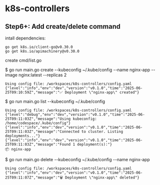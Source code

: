 # k8s-controllers
## Step6+: Add create/delete command

intall dependencies:
```
go get k8s.io/client-go@v0.30.0
go get k8s.io/apimachinery@v0.30.0
```
create cmd/list.go

$ go run main.go create --kubeconfig ~/.kube/config --name nginx-app --image nginx:latest --replicas 2
```
Using config file: /workspaces/k8s-controllers/config.yaml
{"level":"info","env":"dev","version":"v0.1.0","time":"2025-06-25T09:10:59Z","message":"✅ Deployment \"nginx-app\" created"}
```
$ go run main.go list --kubeconfig ~/.kube/config
```
Using config file: /workspaces/k8s-controllers/config.yaml
{"level":"debug","env":"dev","version":"v0.1.0","time":"2025-06-25T09:11:03Z","message":"Using kubeconfig: /home/codespace/.kube/config"}
{"level":"info","env":"dev","version":"v0.1.0","time":"2025-06-25T09:11:03Z","message":"Connected to cluster. Listing deployments..."}
{"level":"info","env":"dev","version":"v0.1.0","time":"2025-06-25T09:11:03Z","message":"Found 1 deployment(s):"}
📦 nginx-app
```
$ go run main.go delete --kubeconfig ~/.kube/config --name nginx-app
```
Using config file: /workspaces/k8s-controllers/config.yaml
{"level":"info","env":"dev","version":"v0.1.0","time":"2025-06-25T09:11:07Z","message":"🗑️ Deployment \"nginx-app\" deleted"}
```